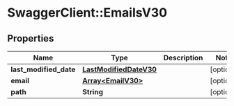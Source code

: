 # SwaggerClient::EmailsV30

## Properties
Name | Type | Description | Notes
------------ | ------------- | ------------- | -------------
**last_modified_date** | [**LastModifiedDateV30**](LastModifiedDateV30.md) |  | [optional] 
**email** | [**Array&lt;EmailV30&gt;**](EmailV30.md) |  | [optional] 
**path** | **String** |  | [optional] 


